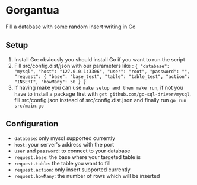 # Gorgantua
Fill a database with some random insert writing in Go

## Setup
1. Install Go: obviously you should install Go if you want to run the script
2. Fill src/config.dist/json with our parameters like :
`
{
	"database": "mysql",
	"host": "127.0.0.1:3306",
	"user": "root",
	"password": "",
	"request": {
		"base": "base_test",
		"table": "table_test",
		"action": "INSERT",
		"howMany": 50
	}
}
` 
3. If having make you can  use `make setup and then make run`, if not you have to install a package first with `get github.com/go-sql-driver/mysql`, fill src/config.json instead of src/config.dist.json and finally run `go run src/main.go`

## Configuration

* `database`: only mysql supported currently
* `host`: your server's address with the port
* `user` and `password`: to connect to your database
* `request.base`: the base where your targeted table is
* `request.table`: the table you want to fill
* `request.action`: only insert supported currently
* `request.howMany`: the number of rows which will be inserted
